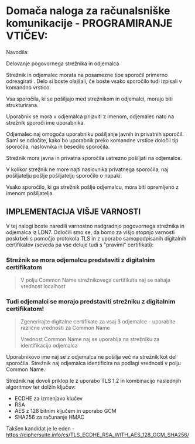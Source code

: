 # **Domača naloga za računalsniške komunikacije - PROGRAMIRANJE VTIČEV:**
Navodila:

Delovanje pogovornega strežnika in odjemalca

Strežnik in odjemalec morata na posamezne tipe sporočil primerno odreagirati . Delo si boste olajšali, če boste vsako sporočilo tudi izpisali v komandno vrstico.

Vsa sporočila, ki se pošiljajo med strežnikom in odjemalci, morajo biti strukturirana.

Uporabnik se mora v odjemalca prijaviti z imenom, odjemalec nato na strežnik sporoči ime uporabnika.

Odjemalec naj omogoča uporabniku pošiljanje javnih in privatnih sporočil. Sami se odločite, kako bo uporabnik preko komandne vrstice določil tip sporočila, naslovnika in besedilo sporočila.

Strežnik mora javna in privatna sporočila ustrezno pošiljati na odjemalce.

V kolikor strežnik ne more najti naslovnika privatnega sporočila, naj pošiljatelju pošlje pošiljatelju sporočilo o napaki.

Vsako sporočilo, ki ga strežnik pošlje odjemalcu, mora biti opremljeno z imenom pošiljatelja.


## IMPLEMENTACIJA VIŠJE VARNOSTI
V tej nalogi boste naredili varnostno nadgradnjo pogovornega strežnika in odjemalca iz LDN7.
Odločili smo se, da bomo za višjo stopnjo varnosti poskrbeli s pomočjo protokola TLS in z uporabo samopodpisanih digitalnih certifikatov (seveda pa vse deluje tudi s "pravimi" certifikati):

### Strežnik se mora odjemalcu predstaviti z digitalnim certifikatom
>V polju Common Name strežnikovega certifikata naj se nahaja vrednost localhost


### Tudi odjemalci se morajo predstaviti strežniku z digitalnim certifikatom!
>Zgenerirajte digitalne certifikate za vsaj 3 odjemalce - uporabite različne vrednosti za Common Name
>
>Vrednost Common Name naj se uporablja na strežniku za identifikacijo odjemalca

Uporabnikovo ime naj se z odjemalca ne pošilja več na strežnik kot del sporočila. Strežnik naj odjemalca identificira na podlagi vrednosti v polju Common Name.

Strežnik naj dovoli priklop le z uporabo TLS 1.2 in kombinacijo naslednjih algoritmov ter dolžin ključev:
- ECDHE za izmenjavo klučev
- RSA
- AES z 128 bitnim ključem in uporabo GCM
- SHA256 za računanje HMAC
  
Takšen kandidat je le eden - https://ciphersuite.info/cs/TLS_ECDHE_RSA_WITH_AES_128_GCM_SHA256/
